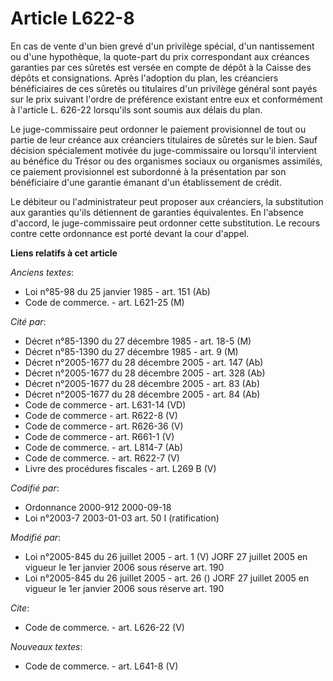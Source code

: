 # Article L622-8

En cas de vente d'un bien grevé d'un privilège spécial, d'un nantissement ou d'une hypothèque, la quote-part du prix
correspondant aux créances garanties par ces sûretés est versée en compte de dépôt à la Caisse des dépôts et consignations.
Après l'adoption du plan, les créanciers bénéficiaires de ces sûretés ou titulaires d'un privilège général sont payés sur le
prix suivant l'ordre de préférence existant entre eux et conformément à l'article L. 626-22 lorsqu'ils sont soumis aux délais
du plan.

Le juge-commissaire peut ordonner le paiement provisionnel de tout ou partie de leur créance aux créanciers titulaires de
sûretés sur le bien. Sauf décision spécialement motivée du juge-commissaire ou lorsqu'il intervient au bénéfice du Trésor ou
des organismes sociaux ou organismes assimilés, ce paiement provisionnel est subordonné à la présentation par son
bénéficiaire d'une garantie émanant d'un établissement de crédit.

Le débiteur ou l'administrateur peut proposer aux créanciers, la substitution aux garanties qu'ils détiennent de garanties
équivalentes. En l'absence d'accord, le juge-commissaire peut ordonner cette substitution. Le recours contre cette ordonnance
est porté devant la cour d'appel.

**Liens relatifs à cet article**

_Anciens textes_:

  - Loi n°85-98 du 25 janvier 1985 - art. 151 (Ab)
  - Code de commerce. - art. L621-25 (M)

_Cité par_:

  - Décret n°85-1390 du 27 décembre 1985 - art. 18-5 (M)
  - Décret n°85-1390 du 27 décembre 1985 - art. 9 (M)
  - Décret n°2005-1677 du 28 décembre 2005 - art. 147 (Ab)
  - Décret n°2005-1677 du 28 décembre 2005 - art. 328 (Ab)
  - Décret n°2005-1677 du 28 décembre 2005 - art. 83 (Ab)
  - Décret n°2005-1677 du 28 décembre 2005 - art. 84 (Ab)
  - Code de commerce - art. L631-14 (VD)
  - Code de commerce - art. R622-8 (V)
  - Code de commerce - art. R626-36 (V)
  - Code de commerce - art. R661-1 (V)
  - Code de commerce. - art. L814-7 (Ab)
  - Code de commerce. - art. R622-7 (V)
  - Livre des procédures fiscales - art. L269 B (V)

_Codifié par_:

  - Ordonnance 2000-912 2000-09-18
  - Loi n°2003-7 2003-01-03 art. 50 I (ratification)

_Modifié par_:

  - Loi n°2005-845 du 26 juillet 2005 - art. 1 (V) JORF 27 juillet 2005 en vigueur le 1er janvier 2006 sous réserve art. 190
  - Loi n°2005-845 du 26 juillet 2005 - art. 26 () JORF 27 juillet 2005 en vigueur le 1er janvier 2006 sous réserve art. 190

_Cite_:

  - Code de commerce. - art. L626-22 (V)

_Nouveaux textes_:

  - Code de commerce. - art. L641-8 (V)

